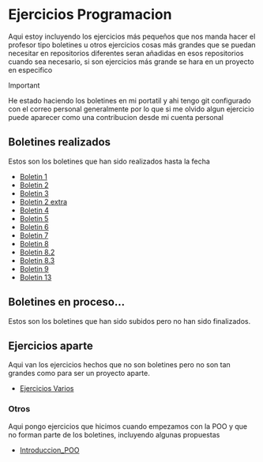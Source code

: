 # Ejercicios Programacion
Aqui estoy incluyendo los ejercicios más pequeños que nos manda hacer el profesor tipo boletines u otros ejercicios cosas más grandes que se puedan necesitar en repositorios diferentes seran añadidas en esos repositorios cuando sea necesario, si son ejercicios más grande se hara en un proyecto en especifico

> [!IMPORTANT]
> He estado haciendo los boletines en mi portatil y ahi tengo git configurado con el correo personal generalmente por lo que si me olvido algun ejercicio
> puede aparecer como una contribucion desde mi cuenta personal

## Boletines realizados
Estos son los boletines que han sido realizados hasta la fecha

- [Boletin 1](Boletin1/src)
- [Boletin 2](Boletin2/src)
- [Boletin 3](Boletin_3/src)
- [Boletin 2 extra](Boletin2_extra/src)
- [Boletin 4](Boletin4/src)
- [Boletin 5](Boletin5/src)
- [Boletin 6](Boletin6/src)
- [Boletin 7](Boletin7/src)
- [Boletin 8](Boletin8/src)
- [Boletin 8.2](Boletin_8.2/src)
- [Boletin 8.3](Boletin_8.3/src)
- [Boletin 9](Boletin_9/src)
- [Boletin 13](Boletin13/src)
  
## Boletines en proceso...
Estos son los boletines que han sido subidos pero no han sido finalizados.

## Ejercicios aparte
Aqui van los ejercicios hechos que no son boletines pero no son tan grandes como para
ser un proyecto aparte.

- [Ejercicios Varios](EjerciciosVarios/src)

### Otros
Aqui pongo ejercicios que hicimos cuando empezamos con la POO y que no forman parte de los boletines, incluyendo algunas propuestas
- [Introduccion_POO](https://github.com/Mestosc/Introduccion_POO)
